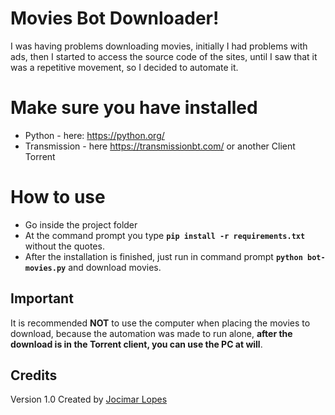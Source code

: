 # Movies Bot Downloader!

I was having problems downloading movies, initially I had problems with ads, then I started to access the source code of the sites, until I saw that it was a repetitive movement, so I decided to automate it.

# Make sure you have installed

- Python - here: https://python.org/ 
- Transmission - here https://transmissionbt.com/
or another Client Torrent


# How to use

- Go inside the project folder
- At the command prompt you type **`pip install -r requirements.txt`**
without the quotes.
- After the installation is finished, just run in command prompt **`python bot-movies.py`** and download movies.

## Important

It is recommended **NOT** to use the computer when placing the movies to download, because the automation was made to run alone, **after the download is in the Torrent client, you can use the PC at will**.

## Credits
Version 1.0
Created by [Jocimar Lopes](https://instagram.com/jocimarlopes)

```

